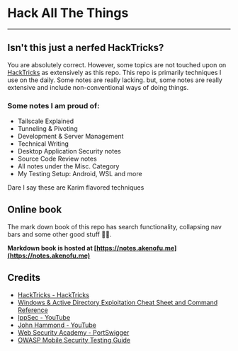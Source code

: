 # Hack All The Things
***
## Isn't this just a nerfed HackTricks?
You are absolutely correct. However, some topics are not touched upon on [HackTricks](https://book.hacktricks.xyz/) as extensively as this repo. This repo is primarily techniques I use on the daily. Some notes are really lacking. but, some notes are really extensive and include non-conventional ways of doing things. 

### Some notes I am proud of:
- Tailscale Explained
- Tunneling & Pivoting
- Development & Server Management
- Technical Writing
- Desktop Application Security notes
- Source Code Review notes
- All notes under the Misc. Category
- My Testing Setup: Android, WSL and more

Dare I say these are Karim flavored techniques

## Online book  
The mark down book of this repo has search functionality, collapsing nav bars and some other good stuff 🚶🚶.

**Markdown book is hosted at [https://notes.akenofu.me](https://notes.akenofu.me)**

## Credits
- [HackTricks - HackTricks](https://book.hacktricks.xyz/)
- [Windows & Active Directory Exploitation Cheat Sheet and Command Reference](https://casvancooten.com/posts/2020/11/windows-active-directory-exploitation-cheat-sheet-and-command-reference/)
- [IppSec - YouTube](https://www.youtube.com/channel/UCa6eh7gCkpPo5XXUDfygQQA)
- [John Hammond - YouTube](https://www.youtube.com/channel/UCVeW9qkBjo3zosnqUbG7CFw)
- [Web Security Academy - PortSwigger](https://portswigger.net/web-security/dashboard)
- [OWASP Mobile Security Testing Guide](https://owasp.org/www-project-mobile-security-testing-guide/)
